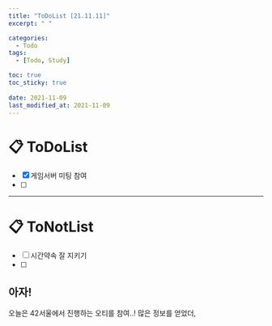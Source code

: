 ```yaml
---
title: "ToDoList [21.11.11]"
excerpt: " "

categories:
  - Todo
tags:
  - [Todo, Study]

toc: true
toc_sticky: true
 
date: 2021-11-09
last_modified_at: 2021-11-09
---
```


# 📋 ToDoList  

- [x] 게임서버 미팅 참여
- [ ]   

---

# 📋 ToNotList  

- [ ] 시간약속 잘 지키기
- [ ] 

## 아자!

오늘은 42서울에서 진행하는 오티를 참여..! 많은 정보를 얻었더,

